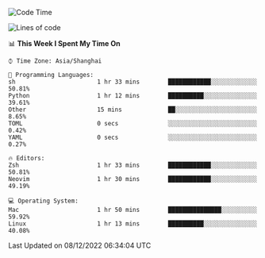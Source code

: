 <!--START_SECTION:waka-->
![Code Time](http://img.shields.io/badge/Code%20Time-1%2C039%20hrs%2023%20mins-blue)

![Lines of code](https://img.shields.io/badge/From%20Hello%20World%20I%27ve%20Written-24%20Thousand%20lines%20of%20code-blue)

📊 **This Week I Spent My Time On** 

```text
⌚︎ Time Zone: Asia/Shanghai

💬 Programming Languages: 
sh                       1 hr 33 mins        ████████████░░░░░░░░░░░░░   50.81% 
Python                   1 hr 12 mins        ██████████░░░░░░░░░░░░░░░   39.61% 
Other                    15 mins             ██░░░░░░░░░░░░░░░░░░░░░░░   8.65% 
TOML                     0 secs              ░░░░░░░░░░░░░░░░░░░░░░░░░   0.42% 
YAML                     0 secs              ░░░░░░░░░░░░░░░░░░░░░░░░░   0.27%

🔥 Editors: 
Zsh                      1 hr 33 mins        ████████████░░░░░░░░░░░░░   50.81% 
Neovim                   1 hr 30 mins        ████████████░░░░░░░░░░░░░   49.19%

💻 Operating System: 
Mac                      1 hr 50 mins        ███████████████░░░░░░░░░░   59.92% 
Linux                    1 hr 13 mins        ██████████░░░░░░░░░░░░░░░   40.08%

```


 Last Updated on 08/12/2022 06:34:04 UTC
<!--END_SECTION:waka-->
